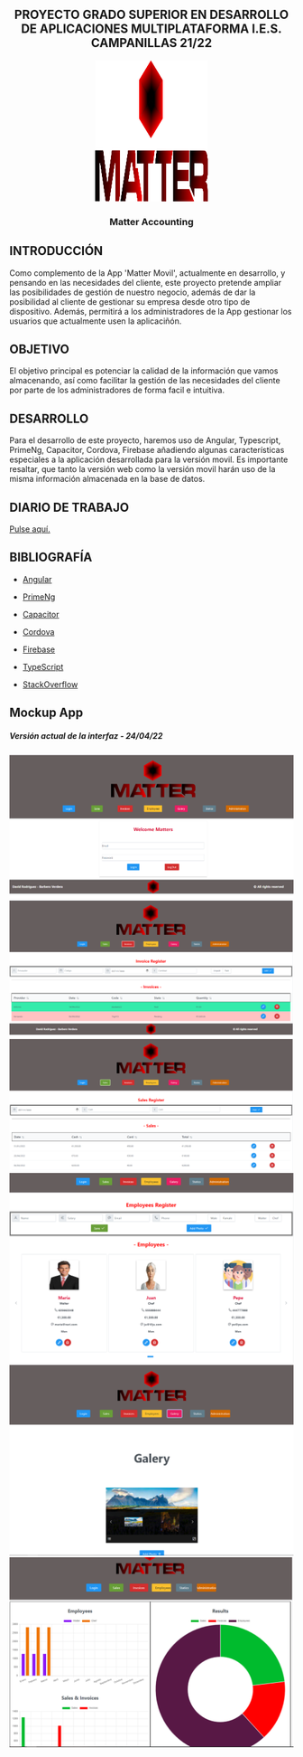 <h2 align="center">PROYECTO GRADO SUPERIOR EN DESARROLLO DE APLICACIONES MULTIPLATAFORMA I.E.S. CAMPANILLAS 21/22</h2>
<div align="center">
  <img src="media/logoCompleto.svg" alt="Logo" width="200" height="250">
  <h3 align="center">Matter Accounting</h3>
</div>


## INTRODUCCIÓN
Como complemento de la App 'Matter Movil', actualmente en desarrollo, y pensando en las necesidades del cliente, este proyecto pretende ampliar las posibilidades de gestión de nuestro negocio, además de dar la posibilidad al cliente de gestionar su empresa desde otro tipo de dispositivo. Además, permitirá a los administradores de la App gestionar los usuarios que actualmente usen la aplicaciñón.   

## OBJETIVO
El objetivo principal es potenciar la calidad de la información que vamos almacenando, así como facilitar la gestión de las necesidades del cliente por parte de los administradores de forma facil e intuitiva.

## DESARROLLO
Para el desarrollo de este proyecto, haremos uso de Angular, Typescript, PrimeNg, Capacitor, Cordova, Firebase añadiendo algunas características especiales a la aplicación desarrollada para la versión movil.
Es importante resaltar, que tanto la versión web como la versión movil harán uso de la misma información almacenada en la base de datos.

## DIARIO DE TRABAJO
<a href="https://github.com/Davidrbv/Matters/blob/master/README.md"><p>Pulse aquí.</p></a>
## BIBLIOGRAFÍA
  - <a href="https://angular.io/"><p>Angular</p></a>
  - <a href="https://www.primefaces.org/primeng/"><p>PrimeNg</p></a>
  - <a href="https://capacitorjs.com/"><p>Capacitor</p></a>
  - <a href="https://ionicframework.com/docs/native/iamport-cordova"><p>Cordova</p></a>
  - <a href="https://console.firebase.google.com/u/2/"><p>Firebase</p></a>
  - <a href="https://www.typescriptlang.org/docs/"><p>TypeScript</p></a>
  - <a href="https://es.stackoverflow.com/"><p>StackOverflow</p></a>

## Mockup App

<h5>Versión actual de la interfaz - 24/04/22<h5>
<img src="media/login.png" alt="LoginPhoto">
<img src="media/invoices.png" alt="InvoicesPhoto">
<img src="media/sales.png" alt="SalesPhoto">
<img src="media/employee.png" alt="EmployeesPhoto">
<img src="media/galery.png" alt="GaleryPhoto">
<img src="media/statics.png" alt="StaticsPhoto">